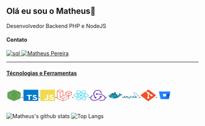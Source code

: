 ## Olá eu sou o Matheus👋


<!--
[![Site Badge](https://img.shields.io/badge/%20-site%20pessoal-blueviolet)](https://site/)
-->
Desenvolvedor Backend PHP e NodeJS

#### Contato
<a href="https://www.linkedin.com/in/matheuspdias98/" target="_blank">
      <img alt="sql" src="https://img.shields.io/badge/linkedin-0A66C2.svg?style=for-the-badge&logo=linkedin&logoColor=white" />
</a>
<a href="mailto:matheus.tecinfor98@gmail.com" target="_blank">
      <img alt="Matheus Pereira" src="https://img.shields.io/badge/-Gmail-5659EB?style=for-the-badge&logo=Gmail&logoColor=white&link=mailto:matheus.tecinfor98@gmail.com" />

---
#### Técnologias e Ferramentas
</div>
<div style="display: inline_block"><br>
<a href="https://nodejs.org/en/docs/guides/getting-started-guide/" target="_blank">
  <img align="center" alt="NodeJS" height="30" width="40" src="https://raw.githubusercontent.com/devicons/devicon/master/icons/nodejs/nodejs-plain.svg">
<a/>
<a href="https://www.typescriptlang.org/" target="_blank">
  <img align="center" alt="Typescript" height="30" width="40" src="https://raw.githubusercontent.com/devicons/devicon/master/icons/typescript/typescript-plain.svg">
<a/>
<a href="https://developer.mozilla.org/pt-BR/docs/Web/JavaScript" target="_blank">
  <img align="center" alt="Javascript" height="30" width="40" src="https://raw.githubusercontent.com/devicons/devicon/master/icons/javascript/javascript-plain.svg">
<a/>
<a href="https://laravel.com/" target="_blank">
  <img align="center" alt="Laravel" height="30" width="40" src="https://raw.githubusercontent.com/devicons/devicon/6910f0503efdd315c8f9b858234310c06e04d9c0/icons/laravel/laravel-original.svg">
<a/>
<a href="https://pt-br.reactjs.org/" target="_blank">
  <img align="center" alt="React" height="30" width="40" src="https://raw.githubusercontent.com/devicons/devicon/master/icons/react/react-original.svg">
<a/>
<a href="https://redux.js.org/introduction/getting-started" target="_blank"> 
  <img align="center" alt="Redux" height="30" width="40" src="https://raw.githubusercontent.com/devicons/devicon/master/icons/redux/redux-original.svg">
<a/>
<a href="https://www.docker.com/" target="_blank">
  <img align="center" alt="Docker" height="30" width="40" src="https://raw.githubusercontent.com/devicons/devicon/master/icons/docker/docker-original.svg">
<a/>
<a href="https://www.mysql.com/" target="_blank">
  <img align="center" alt="MySql" height="30" width="40" src="https://raw.githubusercontent.com/devicons/devicon/6910f0503efdd315c8f9b858234310c06e04d9c0/icons/mysql/mysql-plain-wordmark.svg">
<a/>
<a href="https://git-scm.com/" target="_blank">
  <img align="center" alt="Git" height="30" width="40" src="https://raw.githubusercontent.com/devicons/devicon/master/icons/git/git-plain.svg">
<a/>
<a href="https://bitbucket.org/product/" target="_blank">
  <img align="center" alt="Bitbucket" height="30" width="40" src="https://raw.githubusercontent.com/devicons/devicon/master/icons/bitbucket/bitbucket-original.svg">
<a/>
      
</div>
<br/>

<div align="display: flex; align-items:center; justify-content: space-between;" >

![Matheus's github stats](https://github-readme-stats.vercel.app/api?username=matheuspdias&layout=compact&theme=radical&bg_color=30,0d0d0d,191919&title_color=fff&text_color=fff&icon_color=79ff97)
![Top Langs](https://github-readme-stats.vercel.app/api/top-langs/?username=matheuspdias&layout=compact&theme=radical&bg_color=30,0d0d0d,191919&title_color=fff&text_color=fff&icon_color=79ff97)

</div>

